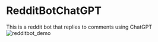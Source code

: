 # RedditBotChatGPT
This is a reddit bot that replies to comments using ChatGPT
![redditbot_demo](https://github.com/Hortofagos/RedditBotChatGPT/assets/120664745/8499bb1b-dae2-4fc5-bf5f-cc8108608daa)
